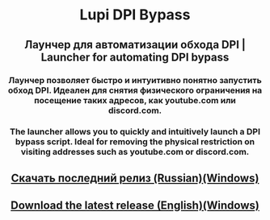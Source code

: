 <h1 align="center">Lupi DPI Bypass</h1>
<h2 align="center">Лаунчер для автоматизации обхода DPI | Launcher for automating DPI bypass</h2>
<h3 align="center">Лаунчер позволяет быстро и интуитивно понятно запустить обход DPI. Идеален для снятия физического ограничения на посещение таких адресов, как youtube.com или discord.com.</h3>
<h3 align="center">The launcher allows you to quickly and intuitively launch a DPI bypass script. Ideal for removing the physical restriction on visiting addresses such as youtube.com or discord.com.</h3>
<h2 align="center"><a href="https://github.com/0netervezer0/Lupi-DPI/releases/tag/1.3">Скачать последний релиз (Russian)(Windows)</a></h2>
<h2 align="center"><a href="https://github.com/0netervezer0/Lupi-DPI/releases/tag/1.3.1-(ENG)">Download the latest release (English)(Windows)</a></h2>
